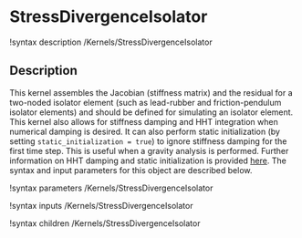 # StressDivergenceIsolator

!syntax description /Kernels/StressDivergenceIsolator

## Description

This kernel assembles the Jacobian (stiffness matrix) and the residual for a two-noded isolator element (such as lead-rubber and friction-pendulum isolator elements) and should be defined for simulating an isolator element. This kernel also allows for stiffness damping and HHT integration when numerical damping is desired. It can also perform static initialization (by setting `static_initialization = true`) to ignore stiffness damping for the first time step. This is useful when a gravity analysis is performed. Further information on HHT damping and static initialization is provided [here](modules/tensor_mechanics/Dynamics.md). The syntax and input parameters for this object are described below.

!syntax parameters /Kernels/StressDivergenceIsolator

!syntax inputs /Kernels/StressDivergenceIsolator

!syntax children /Kernels/StressDivergenceIsolator
